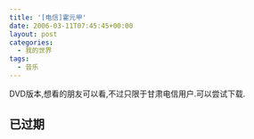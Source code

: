 ```yaml
---
title: '[电信]霍元甲'
date: 2006-03-11T07:45:45+00:00
layout: post
categories:
  - 我的世界
tags:
  - 音乐
---
```


DVD版本,想看的朋友可以看,不过只限于甘肃电信用户.可以尝试下载.

## 已过期